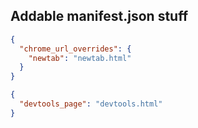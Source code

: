 ## Addable manifest.json stuff

```json
{
  "chrome_url_overrides": {
    "newtab": "newtab.html"
  }
}
```

```json
{
  "devtools_page": "devtools.html"
}
```